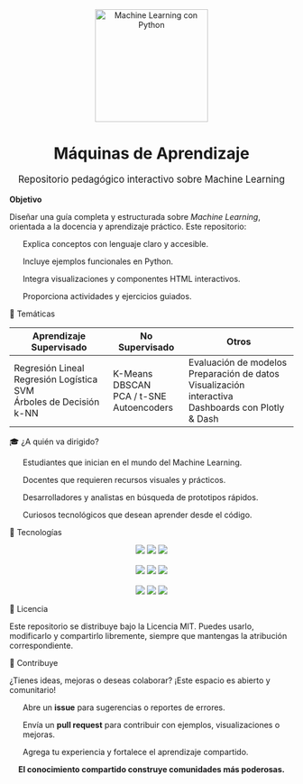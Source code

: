 <!-- Título y logo -->
<div align="center">
  <img src="https://drive.google.com/uc?export=view&id=1Cd5CvEn4VY5mI220WTtgswq5Spwq1DFL" alt="Machine Learning con Python" width="200"/>
  <h1>Máquinas de Aprendizaje</h1>
  <p style="font-size: 1.2em;">Repositorio pedagógico interactivo sobre Machine Learning</p>
</div>




 **Objetivo**

Diseñar una guía completa y estructurada sobre *Machine Learning*, orientada a la docencia y aprendizaje práctico. Este repositorio:

<ul>
  Explica conceptos con lenguaje claro y accesible.
  
  Incluye ejemplos funcionales en Python.
  
  Integra visualizaciones y componentes HTML interactivos.
  
  Proporciona actividades y ejercicios guiados.
</ul>



 📂 Temáticas 

<div align="center">

<table>
  <thead>
    <tr>
      <th style="text-align:center;">Aprendizaje Supervisado</th>
      <th style="text-align:center;">No Supervisado</th>
      <th style="text-align:center;">Otros</th>
    </tr>
  </thead>
  <tbody>
    <tr>
      <td style="text-align:left;">
        Regresión Lineal<br>
        Regresión Logística<br>
        SVM<br>
        Árboles de Decisión<br>
        k-NN
      </td>
      <td style="text-align:left;">
        K-Means<br>
        DBSCAN<br>
        PCA / t-SNE<br>
        Autoencoders
      </td>
      <td style="text-align:left;">
        Evaluación de modelos<br>
        Preparación de datos<br>
        Visualización interactiva<br>
        Dashboards con Plotly & Dash
      </td>
    </tr>
  </tbody>
</table>

</div>


🎓 ¿A quién va dirigido?

<ul>
  Estudiantes que inician en el mundo del Machine Learning.
  
  Docentes que requieren recursos visuales y prácticos.
  
  Desarrolladores y analistas en búsqueda de prototipos rápidos.
 
  Curiosos tecnológicos que desean aprender desde el código.
</ul>



 🧪 Tecnologías 

<div align="center">
  <a href="https://scikit-learn.org/" target="_blank"><img src="https://img.shields.io/badge/scikit--learn-F7931E?style=for-the-badge&logo=scikit-learn&logoColor=white"/></a>
  <a href="https://pandas.pydata.org/" target="_blank"><img src="https://img.shields.io/badge/Pandas-150458?style=for-the-badge&logo=pandas&logoColor=white"/></a>
  <a href="https://numpy.org/" target="_blank"><img src="https://img.shields.io/badge/Numpy-013243?style=for-the-badge&logo=numpy&logoColor=white"/></a>
  <br><br>
  <a href="https://plotly.com/" target="_blank"><img src="https://img.shields.io/badge/Plotly-3F4F75?style=for-the-badge&logo=plotly&logoColor=white"/></a>
  <a href="https://dash.plotly.com/" target="_blank"><img src="https://img.shields.io/badge/Dash-000000?style=for-the-badge&logo=plotly&logoColor=white"/></a>
  <a href="https://matplotlib.org/" target="_blank"><img src="https://img.shields.io/badge/Matplotlib-007ACC?style=for-the-badge&logo=python&logoColor=white"/></a>
  <br><br>
  <a href="https://jupyter.org/" target="_blank"><img src="https://img.shields.io/badge/Jupyter-F37626?style=for-the-badge&logo=jupyter&logoColor=white"/></a>
  <a href="https://voila.readthedocs.io/" target="_blank"><img src="https://img.shields.io/badge/Voila-43B02A?style=for-the-badge&logo=python&logoColor=white"/></a>
  <a href="https://ipywidgets.readthedocs.io/" target="_blank"><img src="https://img.shields.io/badge/IPyWidgets-E760A4?style=for-the-badge&logo=python&logoColor=white"/></a>
</div>



📜 Licencia

Este repositorio se distribuye bajo la Licencia MIT. Puedes usarlo, modificarlo y compartirlo libremente, siempre que mantengas la atribución correspondiente.


🤝 Contribuye

¿Tienes ideas, mejoras o deseas colaborar? ¡Este espacio es abierto y comunitario!

<ul>
  Abre un <strong>issue</strong> para sugerencias o reportes de errores.

  Envía un <strong>pull request</strong> para contribuir con ejemplos, visualizaciones o mejoras.
  
  Agrega tu experiencia y fortalece el aprendizaje compartido.
</ul>

<div align="center">
  <strong>El conocimiento compartido construye comunidades más poderosas.</strong>
</div>

